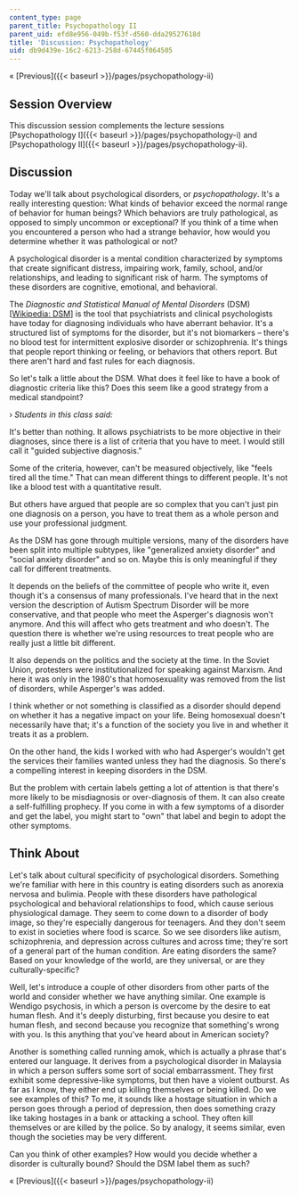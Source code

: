 ```yaml
---
content_type: page
parent_title: Psychopathology II
parent_uid: efd8e956-049b-f53f-d560-dda29527618d
title: 'Discussion: Psychopathology'
uid: db9d439e-16c2-6213-258d-67445f064505
---
```


« [Previous]({{< baseurl >}}/pages/psychopathology-ii)

Session Overview
----------------

This discussion session complements the lecture sessions [Psychopathology I]({{< baseurl >}}/pages/psychopathology-i) and [Psychopathology II]({{< baseurl >}}/pages/psychopathology-ii).

Discussion
----------

Today we'll talk about psychological disorders, or _psychopathology_. It's a really interesting question: What kinds of behavior exceed the normal range of behavior for human beings? Which behaviors are truly pathological, as opposed to simply uncommon or exceptional? If you think of a time when you encountered a person who had a strange behavior, how would you determine whether it was pathological or not?

A psychological disorder is a mental condition characterized by symptoms that create significant distress, impairing work, family, school, and/or relationships, and leading to significant risk of harm. The symptoms of these disorders are cognitive, emotional, and behavioral.

The _Diagnostic and Statistical Manual of Mental Disorders_ (DSM) \[[Wikipedia: DSM](http://en.wikipedia.org/wiki/Diagnostic_and_Statistical_Manual_of_Mental_Disorders)\] is the tool that psychiatrists and clinical psychologists have today for diagnosing individuals who have aberrant behavior. It's a structured list of symptoms for the disorder, but it's not biomarkers – there's no blood test for intermittent explosive disorder or schizophrenia. It's things that people report thinking or feeling, or behaviors that others report. But there aren't hard and fast rules for each diagnosis.

So let's talk a little about the DSM. What does it feel like to have a book of diagnostic criteria like this? Does this seem like a good strategy from a medical standpoint?

› _Students in this class said:_

It's better than nothing. It allows psychiatrists to be more objective in their diagnoses, since there is a list of criteria that you have to meet. I would still call it "guided subjective diagnosis."

Some of the criteria, however, can't be measured objectively, like "feels tired all the time." That can mean different things to different people. It's not like a blood test with a quantitative result.

But others have argued that people are so complex that you can't just pin one diagnosis on a person, you have to treat them as a whole person and use your professional judgment.

As the DSM has gone through multiple versions, many of the disorders have been split into multiple subtypes, like "generalized anxiety disorder" and "social anxiety disorder" and so on. Maybe this is only meaningful if they call for different treatments.

It depends on the beliefs of the committee of people who write it, even though it's a consensus of many professionals. I've heard that in the next version the description of Autism Spectrum Disorder will be more conservative, and that people who meet the Asperger's diagnosis won't anymore. And this will affect who gets treatment and who doesn't. The question there is whether we're using resources to treat people who are really just a little bit different.

It also depends on the politics and the society at the time. In the Soviet Union, protesters were institutionalized for speaking against Marxism. And here it was only in the 1980's that homosexuality was removed from the list of disorders, while Asperger's was added.

I think whether or not something is classified as a disorder should depend on whether it has a negative impact on your life. Being homosexual doesn't necessarily have that; it's a function of the society you live in and whether it treats it as a problem.

On the other hand, the kids I worked with who had Asperger's wouldn't get the services their families wanted unless they had the diagnosis. So there's a compelling interest in keeping disorders in the DSM.

But the problem with certain labels getting a lot of attention is that there's more likely to be misdiagnosis or over-diagnosis of them. It can also create a self-fulfilling prophecy. If you come in with a few symptoms of a disorder and get the label, you might start to "own" that label and begin to adopt the other symptoms.

Think About
-----------

Let's talk about cultural specificity of psychological disorders. Something we're familiar with here in this country is eating disorders such as anorexia nervosa and bulimia. People with these disorders have pathological psychological and behavioral relationships to food, which cause serious physiological damage. They seem to come down to a disorder of body image, so they're especially dangerous for teenagers. And they don't seem to exist in societies where food is scarce. So we see disorders like autism, schizophrenia, and depression across cultures and across time; they're sort of a general part of the human condition. Are eating disorders the same? Based on your knowledge of the world, are they universal, or are they culturally-specific?

Well, let's introduce a couple of other disorders from other parts of the world and consider whether we have anything similar. One example is Wendigo psychosis, in which a person is overcome by the desire to eat human flesh. And it's deeply disturbing, first because you desire to eat human flesh, and second because you recognize that something's wrong with you. Is this anything that you've heard about in American society?

Another is something called running amok, which is actually a phrase that's entered our language. It derives from a psychological disorder in Malaysia in which a person suffers some sort of social embarrassment. They first exhibit some depressive-like symptoms, but then have a violent outburst. As far as I know, they either end up killing themselves or being killed. Do we see examples of this? To me, it sounds like a hostage situation in which a person goes through a period of depression, then does something crazy like taking hostages in a bank or attacking a school. They often kill themselves or are killed by the police. So by analogy, it seems similar, even though the societies may be very different.

Can you think of other examples? How would you decide whether a disorder is culturally bound? Should the DSM label them as such?

« [Previous]({{< baseurl >}}/pages/psychopathology-ii)
